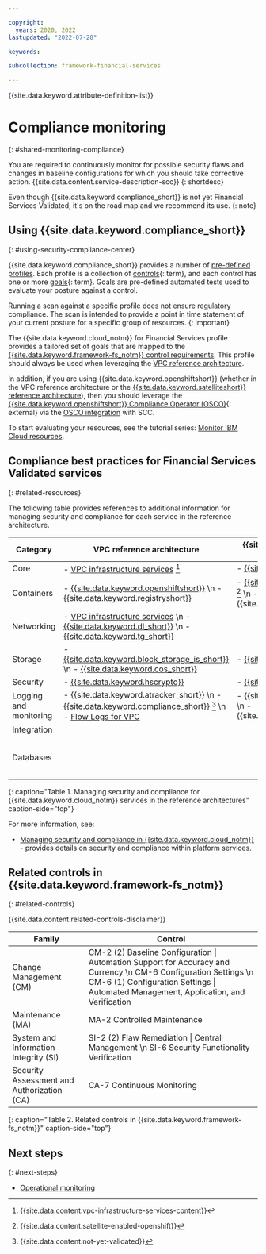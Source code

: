 ```yaml
---

copyright:
  years: 2020, 2022
lastupdated: "2022-07-28"

keywords: 

subcollection: framework-financial-services

---
```


{{site.data.keyword.attribute-definition-list}}

# Compliance monitoring
{: #shared-monitoring-compliance}



You are required to continuously monitor for possible security flaws and changes in baseline configurations for which you should take corrective action. {{site.data.content.service-description-scc}}
{: shortdesc}

Even though {{site.data.keyword.compliance_short}} is not yet Financial Services Validated, it's on the road map and we recommend its use. 
{: note}

## Using {{site.data.keyword.compliance_short}}
{: #using-security-compliance-center}

{{site.data.keyword.compliance_short}} provides a number of [pre-defined profiles](/docs/security-compliance?topic=security-compliance-predefined-profiles). Each profile is a collection of [controls](#x2018434){: term}, and each control has one or more [goals](#x2117978){: term}. Goals are pre-defined automated tests used to evaluate your posture against a control.

Running a scan against a specific profile does not ensure regulatory compliance. The scan is intended to provide a point in time statement of your current posture for a specific group of resources.
{: important}

The {{site.data.keyword.cloud_notm}} for Financial Services profile provides a tailored set of goals that are mapped to the [{{site.data.keyword.framework-fs_notm}} control requirements](/docs/framework-financial-services?topic=framework-financial-services-about#framework-control-requirements). This profile should always be used when leveraging the [VPC reference architecture](/docs/framework-financial-services?topic=framework-financial-services-vpc-architecture-about).

In addition, if you are using {{site.data.keyword.openshiftshort}} (whether in the VPC reference architecture or the [{{site.data.keyword.satelliteshort}} reference architecture](/docs/framework-financial-services?topic=framework-financial-services-satellite-architecture-about)), then you should leverage the [{{site.data.keyword.openshiftshort}} Compliance Operator (OSCO)](https://github.com/openshift/compliance-operator){: external} via the [OSCO integration](/docs/security-compliance?topic=security-compliance-setup-osco) with SCC.

To start evaluating your resources, see the tutorial series: [Monitor IBM Cloud resources](/docs/security-compliance?topic=security-compliance-ibm-credential).

## Compliance best practices for Financial Services Validated services
{: #related-resources}



The following table provides references to additional information for managing security and compliance for each service in the reference architecture.



| Category | VPC reference architecture | {{site.data.keyword.satelliteshort}} reference architecture | Optional for both |
|----------|-------------------|-------------------|-------------------|
| Core  | - [VPC infrastructure services](/docs/vpc?topic=vpc-manage-security-compliance) [^tabletext] | - [{{site.data.keyword.satelliteshort}}](/docs/satellite?topic=satellite-compliance#platform-compliance) | |
| Containers  | - [{{site.data.keyword.openshiftshort}}](/docs/openshift?topic=openshift-manage-security-compliance) \n - {{site.data.keyword.registryshort}} | - [{{site.data.keyword.openshiftshort}}](/docs/openshift?topic=openshift-manage-security-compliance) [^tabletext-satellite-enabled-openshift] \n - {{site.data.keyword.registryshort}} |  |
| Networking | - [VPC infrastructure services](/docs/vpc?topic=vpc-manage-security-compliance) \n - [{{site.data.keyword.dl_short}}](/docs/dl?topic=dl-manage-security-compliance) \n - [{{site.data.keyword.tg_short}}](/docs/transit-gateway?topic=transit-gateway-manage-security-compliance) |  |  |
| Storage  | - [{{site.data.keyword.block_storage_is_short}}](/docs/vpc?topic=vpc-manage-security-compliance) \n - [{{site.data.keyword.cos_short}}](/docs/cloud-object-storage?topic=cloud-object-storage-manage-security-compliance) | - [{{site.data.keyword.cos_short}}](/docs/cloud-object-storage?topic=cloud-object-storage-manage-security-compliance) |  |
| Security  | - [{{site.data.keyword.hscrypto}}](/docs/hs-crypto?topic=hs-crypto-manage-security-compliance) | - [{{site.data.keyword.hscrypto}}](/docs/hs-crypto?topic=hs-crypto-manage-security-compliance) | - [{{site.data.keyword.appid_short_notm}}](/docs/appid?topic=appid-manage-security-compliance) |
| Logging and monitoring   | - {{site.data.keyword.atracker_short}} \n - {{site.data.keyword.compliance_short}} [^tabletext-not-yet-validated]  \n - [Flow Logs for VPC](/docs/vpc?topic=vpc-manage-security-compliance)  | - {{site.data.keyword.atracker_short}} \n - {{site.data.keyword.compliance_short}} | |
| Integration  | |   | - {{site.data.keyword.messagehub}} |
| Databases  |  |  | - [{{site.data.keyword.ihsdbaas_mongodb_full}}](/docs/hyper-protect-dbaas-for-mongodb?topic=hyper-protect-dbaas-for-mongodb-manage-security-compliance) \n - [{{site.data.keyword.ihsdbaas_postgresql_full}}](/docs/hyper-protect-dbaas-for-postgresql?topic=hyper-protect-dbaas-for-postgresql-manage-security-compliance) | |
{: caption="Table 1. Managing security and compliance for {{site.data.keyword.cloud_notm}} services in the reference architectures" caption-side="top"}

[^tabletext]: {{site.data.content.vpc-infrastructure-services-content}}

[^tabletext-satellite-enabled-openshift]: {{site.data.content.satellite-enabled-openshift}}

[^tabletext-not-yet-validated]: {{site.data.content.not-yet-validated}}

For more information, see:

* [Managing security and compliance in {{site.data.keyword.cloud_notm}}](/docs/overview?topic=overview-manage-security-compliance) - provides details on security and compliance within platform services.

## Related controls in {{site.data.keyword.framework-fs_notm}} 
{: #related-controls}

{{site.data.content.related-controls-disclaimer}}

| Family              | Control                                           |
|---------------------|---------------------------------------------------|
| Change Management (CM) | CM-2 (2) Baseline Configuration &#124; Automation Support for Accuracy and Currency \n CM-6 Configuration Settings \n CM-6 (1) Configuration Settings &#124; Automated Management, Application, and Verification   |
| Maintenance (MA) | MA-2 Controlled Maintenance   |
| System and Information Integrity (SI) | SI-2 (2) Flaw Remediation &#124; Central Management \n SI-6 Security Functionality Verification   |
| Security Assessment and Authorization (CA) | CA-7 Continuous Monitoring    |
{: caption="Table 2. Related controls in {{site.data.keyword.framework-fs_notm}}" caption-side="top"}

## Next steps
{: #next-steps}

* [Operational monitoring](/docs/framework-financial-services?topic=framework-financial-services-vpc-architecture-monitoring-operational)
